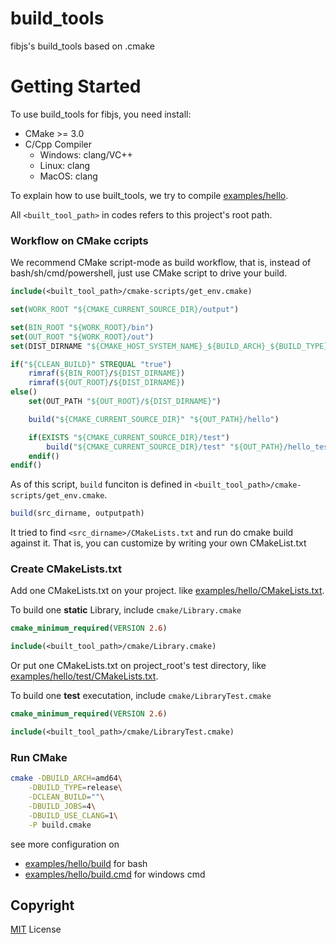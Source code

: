 # build_tools

fibjs's build_tools based on .cmake

# Getting Started

To use build_tools for fibjs, you need install:

- CMake >= 3.0
- C/Cpp Compiler
    - Windows: clang/VC++
    - Linux: clang
    - MacOS: clang

To explain how to use built_tools, we try to compile [examples/hello](./examples/hello/build.cmake).

All `<built_tool_path>` in codes refers to this project's root path.

### Workflow on CMake ccripts

We recommend CMake script-mode as build workflow, that is, instead of bash/sh/cmd/powershell, just use CMake script to 
drive your build.

```CMake
include(<built_tool_path>/cmake-scripts/get_env.cmake)

set(WORK_ROOT "${CMAKE_CURRENT_SOURCE_DIR}/output")

set(BIN_ROOT "${WORK_ROOT}/bin")
set(OUT_ROOT "${WORK_ROOT}/out")
set(DIST_DIRNAME "${CMAKE_HOST_SYSTEM_NAME}_${BUILD_ARCH}_${BUILD_TYPE}")

if("${CLEAN_BUILD}" STREQUAL "true")
    rimraf(${BIN_ROOT}/${DIST_DIRNAME})
    rimraf(${OUT_ROOT}/${DIST_DIRNAME})
else()
    set(OUT_PATH "${OUT_ROOT}/${DIST_DIRNAME}")

    build("${CMAKE_CURRENT_SOURCE_DIR}" "${OUT_PATH}/hello")

    if(EXISTS "${CMAKE_CURRENT_SOURCE_DIR}/test")
        build("${CMAKE_CURRENT_SOURCE_DIR}/test" "${OUT_PATH}/hello_test")
    endif()
endif()
```

As of this script, `build` funciton is defined in  `<built_tool_path>/cmake-scripts/get_env.cmake`.

```CMake
build(src_dirname, outputpath)
```

It tried to find `<src_dirname>/CMakeLists.txt` and run do cmake build against it. That is, you can customize by writing your own CMakeList.txt

### Create CMakeLists.txt

Add one CMakeLists.txt on your project. like [examples/hello/CMakeLists.txt](./examples/hello/CMakeLists.txt).

To build one **static** Library, include `cmake/Library.cmake`

```CMake
cmake_minimum_required(VERSION 2.6)

include(<built_tool_path>/cmake/Library.cmake)
```

Or put one CMakeLists.txt on project_root's test directory, like [examples/hello/test/CMakeLists.txt](./examples/hello/test/CMakeLists.txt).

To build one **test** executation, include `cmake/LibraryTest.cmake`

```CMake
cmake_minimum_required(VERSION 2.6)

include(<built_tool_path>/cmake/LibraryTest.cmake)
```

### Run CMake

```bash
cmake -DBUILD_ARCH=amd64\
    -DBUILD_TYPE=release\
    -DCLEAN_BUILD=""\
    -DBUILD_JOBS=4\
    -DBUILD_USE_CLANG=1\
    -P build.cmake
```

see more configuration on 

- [examples/hello/build](./examples/hello/build) for bash
- [examples/hello/build.cmd](./examples/hello/build.cmd) for windows cmd

## Copyright

[MIT](./LICENSE) License